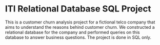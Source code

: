# ITI Relational Database SQL Project 
 
This is a customer churn analysis project for a fictional telco company that aims to understand the reasons behind customer churn. We constructed a relational database for the company and performed queries on this database to answer business questions. The project is done in SQL only.
